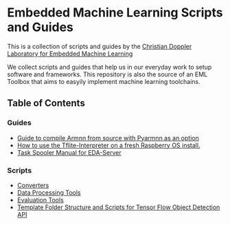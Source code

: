 
# Embedded Machine Learning Scripts and Guides

This is a collection of scripts and guides by the <a href="https://embedded-machine-learning.github.io/webpage/">Christian Doppler Laboratory for Embedded Machine Learning</a>

We collect scripts and guides that help us in our everyday work to setup software and frameworks. This repository is also the source of an EML Toolbox that aims to easyily implement machine learning toolchains.

## Table of Contents

### Guides

* [  Guide to compile Armnn from source with Pyarmnn as an option ](./guides/compile_armnn.md)
* [  How to use the Tflite-Interpreter on a fresh Raspberry OS install. ](./guides/setup_tflite.md)
* [  Task Spooler Manual for EDA-Server ](./guides/task_spooler_manual.md)


### Scripts
* [  Converters ](./scripts/conversion/README.md)
* [  Data Processing Tools ](./scripts/data_preparation/README.md)
* [  Evaluation Tools ](./scripts/evaluation/README.md)
* [  Template Folder Structure and Scripts for Tensor Flow Object Detection API ](./scripts/template_workspace_tf2_object_detection_api/README.md)

